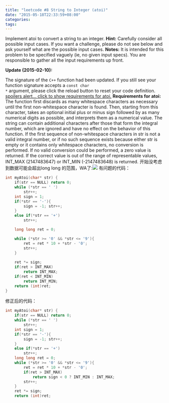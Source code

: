 ```yaml
---
title: "leetcode #8 String to Integer (atoi)"
date: "2015-05-18T22:33:59+08:00"
categories:
tags:
---
```


                                            

Implement atoi to convert a string to an integer.
<strong>Hint:</strong> Carefully consider all possible input cases. If you want a challenge, please do not see below and ask yourself what are the possible input cases.
<strong>Notes:</strong> It is intended for this problem to be specified vaguely (ie, no given input specs). You are responsible to gather all the input requirements up front.

<strong>Update (2015-02-10):</strong>

The signature of the <code>C++</code> function had been updated. If you still see your function signature accepts a
<code>const char *</code> argument, please click the reload button 
to reset your code definition.
[spoilers alert... click to show requirements for atoi.](https://leetcode.com/problems/string-to-integer-atoi/#)
<strong>Requirements for atoi:</strong>
The function first discards as many whitespace characters as necessary until the first non-whitespace character is found. Then, starting from this character, takes an optional initial plus or minus sign followed by as many numerical digits as possible, and
 interprets them as a numerical value.
The string can contain additional characters after those that form the integral number, which are ignored and have no effect on the behavior of this function.
If the first sequence of non-whitespace characters in str is not a valid integral number, or if no such sequence exists because either str is empty or it contains only whitespace characters, no conversion is performed.
If no valid conversion could be performed, a zero value is returned. If the correct value is out of the range of representable values, INT_MAX (2147483647) or INT_MIN (-2147483648) is returned.
开始没考虑到数据可能会超出long long 的范围，WA了:![](https://img-blog.csdn.net/20150518224323831?watermark/2/text/aHR0cDovL2Jsb2cuY3Nkbi5uZXQvdTAxMDEyOTQ0OA==/font/5a6L5L2T/fontsize/400/fill/I0JBQkFCMA==/dissolve/70/gravity/Center)
有问题的代码：

```cpp
int myAtoi(char* str) {
    if(str == NULL) return 0;
    while (*str == ' ')
        str++;
    int sign = 1;
    if(*str == '-'){
        sign = -1; str++;
    }
    else if(*str == '+')
        str++;

    long long ret = 0;

    while (*str >= '0' && *str <= '9'){
        ret = ret * 10 + *str - '0';
        str++; 
    }
   
    ret *= sign;
    if(ret > INT_MAX)
        return INT_MAX;
    if(ret < INT_MIN)
        return INT_MIN;
    return (int)ret;
}
```

修正后的代码：

```cpp
int myAtoi(char* str) {
    if(str == NULL) return 0;
    while (*str == ' ')
        str++;
    int sign = 1;
    if(*str == '-'){
        sign = -1; str++;
    }
    else if(*str == '+')
        str++;
    long long ret = 0;
    while (*str >= '0' && *str <= '9'){
        ret = ret * 10 + *str - '0';
        if(ret > INT_MAX)
            return sign < 0 ? INT_MIN : INT_MAX;
        str++; 
    }
    ret *= sign;
    return (int)ret;
